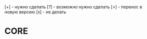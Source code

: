 [+] - нужно сделать
[?] - возможно нужно сделать
[>] - перенос в новую версию
[x] - не делать

# CORE